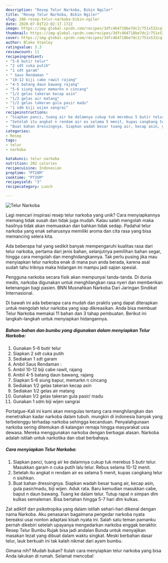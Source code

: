 ```yaml
---
description: "Resep Telur Narkoba, Bikin Ngiler"
title: "Resep Telur Narkoba, Bikin Ngiler"
slug: 286-resep-telur-narkoba-bikin-ngiler
date: 2020-07-01T22:02:17.172Z
image: https://img-global.cpcdn.com/recipes/3dfc464718be7dc2/751x532cq70/telur-narkoba-foto-resep-utama.jpg
thumbnail: https://img-global.cpcdn.com/recipes/3dfc464718be7dc2/751x532cq70/telur-narkoba-foto-resep-utama.jpg
cover: https://img-global.cpcdn.com/recipes/3dfc464718be7dc2/751x532cq70/telur-narkoba-foto-resep-utama.jpg
author: Blake Stanley
ratingvalue: 3.3
reviewcount: 11
recipeingredient:
- "5-6 butir telur"
- "2 sdt cuka putih"
- "1 sdt garam"
- " Saus Rendaman "
- "10-12 biji cabe rawit rajang"
- "4-5 batang daun bawang rajang"
- "5-6 siung bapur memarkn n cincang"
- "1/2 gelas takeran kecap asin"
- "1/2 gelas air matang"
- "1/2 gelas takeran gula pasir madu"
- "1 sdm biji wijen sangrai"
recipeinstructions:
- "Siapkan panci, tuang air ke dalamnya cukup tuk merebus 5 butir telur. Masukkan garam n cuka putih lalu telur. Rebus selama 10-12 menit."
- "Setelah itu angkat n rendam air es selama 5 menit, kupas cangkang telur n sisihkan."
- "Buat bahan dressingnya. Siapkan wadah besar tuang air, kecap asin, gula pasir/madu, biji wijen. Aduk rata. Baru kemudian masukkan cabe, baput n daun bawang. Tuang ke dalam telur. Tutup rapat n simpan dlm kulkas semaleman. Bisa bertahan hingga 5-7 hari dlm kulkas."
categories:
- Resep
tags:
- telur
- narkoba

katakunci: telur narkoba 
nutrition: 202 calories
recipecuisine: Indonesian
preptime: "PT26M"
cooktime: "PT35M"
recipeyield: "3"
recipecategory: Lunch

---
```



![Telur Narkoba](https://img-global.cpcdn.com/recipes/3dfc464718be7dc2/751x532cq70/telur-narkoba-foto-resep-utama.jpg)

Lagi mencari inspirasi resep telur narkoba yang unik? Cara menyiapkannya memang tidak susah dan tidak juga mudah. Kalau salah mengolah maka hasilnya tidak akan memuaskan dan bahkan tidak sedap. Padahal telur narkoba yang enak seharusnya memiliki aroma dan cita rasa yang bisa memancing selera kita.

Ada beberapa hal yang sedikit banyak mempengaruhi kualitas rasa dari telur narkoba, pertama dari jenis bahan, selanjutnya pemilihan bahan segar, hingga cara mengolah dan menghidangkannya. Tak perlu pusing jika mau menyiapkan telur narkoba enak di mana pun anda berada, karena asal sudah tahu triknya maka hidangan ini mampu jadi sajian spesial.

Pengguna narkoba secara fisik akan mempunyai tanda-tanda. Di dunia medis, narkoba digunakan untuk menghilangkan rasa nyeri dan memberikan ketenangan bagi pasien. BNN Musnahkan Narkoba Dari Jaringan Sindikat Internasional.


Di bawah ini ada beberapa cara mudah dan praktis yang dapat diterapkan untuk mengolah telur narkoba yang siap dikreasikan. Anda bisa membuat Telur Narkoba memakai 11 bahan dan 3 tahap pembuatan. Berikut ini langkah-langkah untuk menyiapkan hidangannya.

<!--inarticleads1-->

##### Bahan-bahan dan bumbu yang digunakan dalam menyiapkan Telur Narkoba:

1. Gunakan 5-6 butir telur
1. Siapkan 2 sdt cuka putih
1. Sediakan 1 sdt garam
1. Ambil  Saus Rendaman :
1. Ambil 10-12 biji cabe rawit, rajang
1. Ambil 4-5 batang daun bawang, rajang
1. Siapkan 5-6 siung bapur, memarkn n cincang
1. Sediakan 1/2 gelas takeran kecap asin
1. Sediakan 1/2 gelas air matang
1. Gunakan 1/2 gelas takeran gula pasir/ madu
1. Gunakan 1 sdm biji wijen sangrai


Portalgue-Kali ini kami akan mengulas tentang cara menghilangkan dan menetralkan kadar narkoba dalam tubuh. mungkin di indonesia banyak yang terbelenggu terhadap narkoba sehingga kecanduan. Penyalahgunaan narkoba sering ditemukan di kalangan remaja hingga masyarakat usia dewasa. Mereka menggunakan narkoba dengan berbagai alasan. Narkoba adalah istilah untuk narkotika dan obat berbahaya. 

<!--inarticleads2-->

##### Cara menyiapkan Telur Narkoba:

1. Siapkan panci, tuang air ke dalamnya cukup tuk merebus 5 butir telur. Masukkan garam n cuka putih lalu telur. Rebus selama 10-12 menit.
1. Setelah itu angkat n rendam air es selama 5 menit, kupas cangkang telur n sisihkan.
1. Buat bahan dressingnya. Siapkan wadah besar tuang air, kecap asin, gula pasir/madu, biji wijen. Aduk rata. Baru kemudian masukkan cabe, baput n daun bawang. Tuang ke dalam telur. Tutup rapat n simpan dlm kulkas semaleman. Bisa bertahan hingga 5-7 hari dlm kulkas.


Zat adiktif dan psikotropika yang dalam istilah sehari-hari dikenal dengan nama Narkoba. Aku penasaran bagaimana pengedar narkoba nyata bereaksi usai nonton adaptasi kisah nyata ini. Salah satu teman pamanku pernah dikebiri setelah upayanya mengedarkan narkoba enggak berakhir. Resep Telur Bumbu Rujak bisa jadi andalan Bunda untuk menyajikan masakan lezat yang dibuat dalam waktu singkat. Meski berbahan dasar telur, lauk berkuah ini tak kalah nikmat dari ayam bumbu. 

Gimana nih? Mudah bukan? Itulah cara menyiapkan telur narkoba yang bisa Anda lakukan di rumah. Selamat mencoba!
